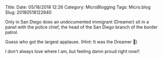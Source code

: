 Title: 
Date: 05/18/2018 12:26
Category: MicroBlogging
Tags: Micro.blog
Slug: 20180518122640


Only in San Diego does an undocumented immigrant (Dreamer) sit in a panel with the police chief, the head of the San Diego branch of the border patrol. 

Guess who got the largest applause. (Hint: It was the Dreamer 👏)

I don't always love where I am, but feeling damn proud right now!!